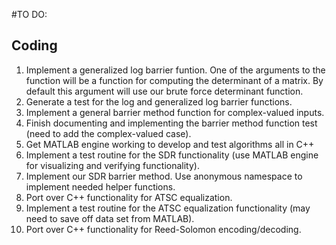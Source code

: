 #TO DO:

## Coding
1. Implement a generalized log barrier funtion. One of the arguments to the
function will be a function for computing the determinant of a matrix. By
default this argument will use our brute force determinant function.
1. Generate a test for the log and generalized log barrier functions.
1. Implement a general barrier method function for complex-valued inputs.
1. Finish documenting and implementing the barrier method function test (need to
add the complex-valued case).
1. Get MATLAB engine working to develop and test algorithms all in C++
1. Implement a test routine for the SDR functionality (use MATLAB engine for
visualizing and verifying functionality).
1. Implement our SDR barrier method. Use anonymous namespace to implement needed helper functions.
1. Port over C++ functionality for ATSC equalization.
1. Implement a test routine for the ATSC equalization functionality (may need to save off data set from MATLAB).
1. Port over C++ functionality for Reed-Solomon encoding/decoding.
